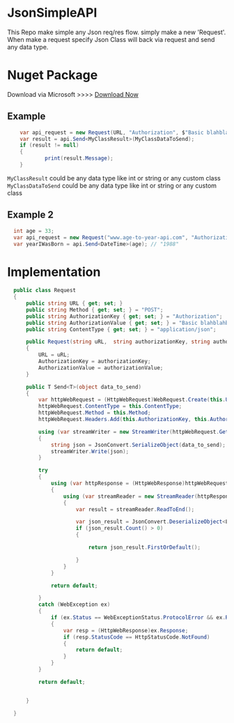 # JsonSimpleAPI

This Repo make simple any Json req/res flow. simply make a new 'Request'.
When make a request specify Json Class will back via request and send any data type.


Nuget Package
===============

Download via Microsoft >>>> [Download Now](https://www.nuget.org/packages/Peyman.JsonSimpleAPI/1.0.0)

## Example
```csharp    
    var api_request = new Request(URL, "Authorization", $"Basic blahblahblahblah==");
    var result = api.Send<MyClassResult>(MyClassDataToSend);
    if (result != null)
    {
            print(result.Message);
    }
```

`MyClassResult` could be any data type like int or string or any custom class   
`MyClassDataToSend` could be any data type like int or string or any custom class   


## Example 2

```csharp
  int age = 33;
  var api_request = new Request("www.age-to-year-api.com", "Authorization", $"Basic blahblahblahblah==");
  var yearIWasBorn = api.Send<DateTime>(age); // "1988"
```
  
  
  Implementation
  ==============
  
  
  ```csharp
    public class Request
    {
        public string URL { get; set; }
        public string Method { get; set; } = "POST";
        public string AuthorizationKey { get; set; } = "Authorization";
        public string AuthorizationValue { get; set; } = "Basic blahblahblah==";
        public string ContentType { get; set; } = "application/json";

        public Request(string uRL,  string authorizationKey, string authorizationValue)
        {
            URL = uRL;
            AuthorizationKey = authorizationKey;
            AuthorizationValue = authorizationValue;
        }

        public T Send<T>(object data_to_send)
        {
            var httpWebRequest = (HttpWebRequest)WebRequest.Create(this.URL);
            httpWebRequest.ContentType = this.ContentType;
            httpWebRequest.Method = this.Method;
            httpWebRequest.Headers.Add(this.AuthorizationKey, this.AuthorizationValue);

            using (var streamWriter = new StreamWriter(httpWebRequest.GetRequestStream()))
            {
                string json = JsonConvert.SerializeObject(data_to_send);
                streamWriter.Write(json);
            }

            try
            {
                using (var httpResponse = (HttpWebResponse)httpWebRequest.GetResponse())
                {
                    using (var streamReader = new StreamReader(httpResponse.GetResponseStream()))
                    {
                        var result = streamReader.ReadToEnd();

                        var json_result = JsonConvert.DeserializeObject<List<T>>(result);
                        if (json_result.Count() > 0)
                        {

                            return json_result.FirstOrDefault();

                        }
                    }
                }

                return default;

            }
            catch (WebException ex)
            {
                if (ex.Status == WebExceptionStatus.ProtocolError && ex.Response != null)
                {
                    var resp = (HttpWebResponse)ex.Response;
                    if (resp.StatusCode == HttpStatusCode.NotFound)
                    {
                        return default;
                    }
                }
            }

            return default;


        }

    }
```
  
